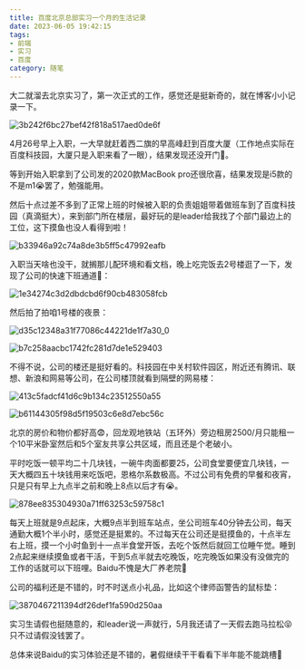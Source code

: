 ```yaml
---
title: 百度北京总部实习一个月的生活记录
date: 2023-06-05 19:42:15
tags:
- 前端
- 实习
- 百度
category: 随笔
---
```


大二就溜去北京实习了，第一次正式的工作，感觉还是挺新奇的，就在博客小小记录一下。

![3b242f6bc27bef42f818a517aed0de6f](百度北京总部实习一个月的生活记录/3b242f6bc27bef42f818a517aed0de6f.jpg)

4月26号早上入职，一大早就赶着西二旗的早高峰赶到百度大厦（工作地点实际在百度科技园，大厦只是入职来看了一眼），结果发现还没开门🥲。

等到开始入职拿到了公司发的2020款MacBook pro还很欣喜，结果发现是i5款的不是m1😭罢了，勉强能用。

然后十点过差不多到了正常上班的时候被入职的负责姐姐带着做班车到了百度科技园（真滴挺大），来到部门所在楼层，最好玩的是leader给我找了个部门最边上的工位，这下摸鱼也没人看得到啦！

![b33946a92c74a8de3b5ff5c47992eafb](百度北京总部实习一个月的生活记录/b33946a92c74a8de3b5ff5c47992eafb.jpg)

入职当天啥也没干，就搁那儿配环境和看文档，晚上吃完饭去2号楼逛了一下，发现了公司的快速下班通道🤣：

![1e34274c3d2dbdcbd6f90cb483058fcb](百度北京总部实习一个月的生活记录/1e34274c3d2dbdcbd6f90cb483058fcb.jpg)

然后拍了拍咱1号楼的夜景：

![d35c12348a31f77086c44221de1f7a30_0](百度北京总部实习一个月的生活记录/d35c12348a31f77086c44221de1f7a30_0.jpg)

![b7c258aacbc1742fc281d7de1e529403](百度北京总部实习一个月的生活记录/b7c258aacbc1742fc281d7de1e529403.jpg)

不得不说，公司的楼还是挺好看的。科技园在中关村软件园区，附近还有腾讯、联想、新浪和网易等公司，在公司楼顶就看到隔壁的网易楼：

![413c5fadcf41d6c9b134c23512550a55](百度北京总部实习一个月的生活记录/413c5fadcf41d6c9b134c23512550a55.jpg)

![b61144305f98d5f19503c6e8d7ebc56c](百度北京总部实习一个月的生活记录/b61144305f98d5f19503c6e8d7ebc56c.jpg)

北京的房价和物价都好高😨，回龙观地铁站（五环外）旁边租房2500/月只能租一个10平米卧室然后和5个室友共享公共区域，而且还是个老破小。

平时吃饭一顿平均二十几块钱，一碗牛肉面都要25，公司食堂要便宜几块钱，一天大概四五十块钱用来吃饭吧，恩格尔系数极高。不过公司有免费的早餐和夜宵，只是只有早上九点半之前和晚上8点以后才有😭。

![878ee835304930a71ff63253c59758c1](百度北京总部实习一个月的生活记录/878ee835304930a71ff63253c59758c1.jpg)

每天上班就是9点起床，大概9点半到班车站点，坐公司班车40分钟去公司，每天通勤大概1个半小时，感觉还是挺累的。不过每天在公司还是挺摸鱼的，十点半左右上班，摸一个小时鱼到十一点半食堂开饭，去吃个饭然后就回工位睡午觉。睡到2点起来继续摸鱼或者干活，干到5点半就去吃晚饭，吃完晚饭如果没有没做完的工作的话就可以下班哩。Baidu不愧是大厂养老院🤣

公司的福利还是不错的，时不时送点小礼品，比如这个律师函警告的鼠标垫：

![3870467211394df26def1fa590d250aa](百度北京总部实习一个月的生活记录/3870467211394df26def1fa590d250aa.jpg)

实习生请假也挺随意的，和leader说一声就行，5月我还请了一天假去跑马拉松😝只不过请假没钱罢了。

总体来说Baidu的实习体验还是不错的，暑假继续干干看看下半年能不能跳槽🤪